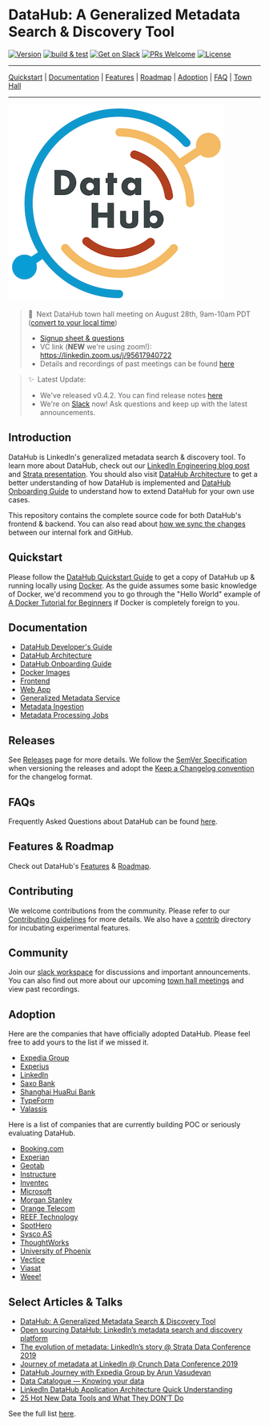 # DataHub: A Generalized Metadata Search & Discovery Tool
[![Version](https://img.shields.io/github/v/release/linkedin/datahub?include_prereleases)](https://github.com/linkedin/datahub/releases)
[![build & test](https://github.com/linkedin/datahub/workflows/build%20&%20test/badge.svg?branch=master&event=push)](https://github.com/linkedin/datahub/actions?query=workflow%3A%22build+%26+test%22+branch%3Amaster+event%3Apush)
[![Get on Slack](https://img.shields.io/badge/slack-join-orange.svg)](https://join.slack.com/t/datahubspace/shared_invite/zt-dkzbxfck-dzNl96vBzB06pJpbRwP6RA)
[![PRs Welcome](https://img.shields.io/badge/PRs-welcome-brightgreen.svg)](https://github.com/linkedin/datahub/blob/master/CONTRIBUTING.md)
[![License](https://img.shields.io/github/license/linkedin/datahub)](LICENSE)

---

[Quickstart](docs/quickstart.md) |
[Documentation](#documentation) |
[Features](docs/features.md) |
[Roadmap](docs/roadmap.md) |
[Adoption](#adoption) |
[FAQ](docs/faq.md) |
[Town Hall](docs/townhalls.md)

---

![DataHub](docs/imgs/datahub-logo.png)

> 📣 Next DataHub town hall meeting on August 28th, 9am-10am PDT ([convert to your local time](https://greenwichmeantime.com/time/to/pacific-local/)) 
> - [Signup sheet & questions](https://docs.google.com/spreadsheets/d/1hCTFQZnhYHAPa-DeIfyye4MlwmrY7GF4hBds5pTZJYM)
> - VC link (**NEW** we're using zoom!): https://linkedin.zoom.us/j/95617940722
> - Details and recordings of past meetings can be found [here](docs/townhalls.md)

> ✨ Latest Update: 
> - We've released v0.4.2. You can find release notes [here](https://github.com/linkedin/datahub/releases/tag/v0.4.2)
> - We're on [Slack](docs/slack.md) now! Ask questions and keep up with the latest announcements.

## Introduction
DataHub is LinkedIn's generalized metadata search & discovery tool. To learn more about DataHub, check out our 
[LinkedIn Engineering blog post](https://engineering.linkedin.com/blog/2019/data-hub) and [Strata presentation](https://speakerdeck.com/shirshanka/the-evolution-of-metadata-linkedins-journey-strata-nyc-2019). You should also visit [DataHub Architecture](docs/architecture/architecture.md) to get a better understanding of how DataHub is implemented and [DataHub Onboarding Guide](docs/how/entity-onboarding.md) to understand how to extend DataHub for your own use cases.

This repository contains the complete source code for both DataHub's frontend & backend. You can also read about [how we sync the changes](https://engineering.linkedin.com/blog/2020/open-sourcing-datahub--linkedins-metadata-search-and-discovery-p) between our internal fork and GitHub. 

## Quickstart
Please follow the [DataHub Quickstart Guide](docs/quickstart.md) to get a copy of DataHub up & running locally using [Docker](https://docker.com). As the guide assumes some basic knowledge of Docker, we'd recommend you to go through the "Hello World" example of [A Docker Tutorial for Beginners](https://docker-curriculum.com) if Docker is completely foreign to you. 

## Documentation
* [DataHub Developer's Guide](docs/developers.md)
* [DataHub Architecture](docs/architecture/architecture.md)
* [DataHub Onboarding Guide](docs/how/entity-onboarding.md)
* [Docker Images](docker)
* [Frontend](datahub-frontend)
* [Web App](datahub-web)
* [Generalized Metadata Service](gms)
* [Metadata Ingestion](metadata-ingestion)
* [Metadata Processing Jobs](metadata-jobs)

## Releases
See [Releases](https://github.com/linkedin/datahub/releases) page for more details. We follow the [SemVer Specification](https://semver.org) when versioning the releases and adopt the [Keep a Changelog convention](https://keepachangelog.com/) for the changelog format.

## FAQs
Frequently Asked Questions about DataHub can be found [here](docs/faq.md).

## Features & Roadmap
Check out DataHub's [Features](docs/features.md) & [Roadmap](docs/roadmap.md).

## Contributing
We welcome contributions from the community. Please refer to our [Contributing Guidelines](docs/CONTRIBUTING.md) for more details. We also have a [contrib](contrib) directory for incubating experimental features.

## Community
Join our [slack workspace](https://join.slack.com/t/datahubspace/shared_invite/zt-dkzbxfck-dzNl96vBzB06pJpbRwP6RA) for discussions and important announcements. You can also find out more about our upcoming [town hall meetings](docs/townhalls.md) and view past recordings.

## Adoption
Here are the companies that have officially adopted DataHub. Please feel free to add yours to the list if we missed it.
* [Expedia Group](http://expedia.com)
* [Experius](https://www.experius.nl)
* [LinkedIn](http://linkedin.com)
* [Saxo Bank](https://www.home.saxo)
* [Shanghai HuaRui Bank](https://www.shrbank.com)
* [TypeForm](http://typeform.com)
* [Valassis]( https://www.valassis.com)

Here is a list of companies that are currently building POC or seriously evaluating DataHub.
* [Booking.com](https://www.booking.com)
* [Experian](https://www.experian.com)
* [Geotab](https://www.geotab.com)
* [Instructure](https://www.instructure.com)
* [Inventec](https://www.inventec.com)
* [Microsoft](https://microsoft.com)
* [Morgan Stanley](https://www.morganstanley.com)
* [Orange Telecom](https://www.orange.com)
* [REEF Technology](https://reeftechnology.com)
* [SpotHero](https://spothero.com)
* [Sysco AS](https://sysco.no)
* [ThoughtWorks](https://www.thoughtworks.com)
* [University of Phoenix](https://www.phoenix.edu)
* [Vectice](https://www.vectice.com)
* [Viasat](https://viasat.com)
* [Weee!](https://www.sayweee.com)

## Select Articles & Talks
* [DataHub: A Generalized Metadata Search & Discovery Tool](https://engineering.linkedin.com/blog/2019/data-hub)
* [Open sourcing DataHub: LinkedIn’s metadata search and discovery platform](https://engineering.linkedin.com/blog/2020/open-sourcing-datahub--linkedins-metadata-search-and-discovery-p)
* [The evolution of metadata: LinkedIn’s story @ Strata Data Conference 2019](https://speakerdeck.com/shirshanka/the-evolution-of-metadata-linkedins-journey-strata-nyc-2019)
* [Journey of metadata at LinkedIn @ Crunch Data Conference 2019](https://www.youtube.com/watch?v=OB-O0Y6OYDE)
* [DataHub Journey with Expedia Group by Arun Vasudevan](https://www.youtube.com/watch?v=ajcRdB22s5o)
* [Data Catalogue — Knowing your data](https://medium.com/albert-franzi/data-catalogue-knowing-your-data-15f7d0724900)
* [LinkedIn DataHub Application Architecture Quick Understanding](https://medium.com/@liangjunjiang/linkedin-datahub-application-architecture-quick-understanding-a5b7868ee205)
* [25 Hot New Data Tools and What They DON’T Do](https://blog.amplifypartners.com/25-hot-new-data-tools-and-what-they-dont-do/)

See the full list [here](docs/links.md).
